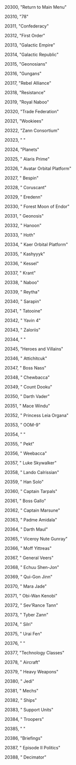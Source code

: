 ﻿20300, "Return to Main Menu"

20310, "78"

20311, "Confederacy"

20312, "First Order"

20313, "Galactic Empire"

20314, "Galactic Republic"

20315, "Geonosians"

20316, "Gungans"

20317, "Rebel Alliance"

20318, "Resistance"

20319, "Royal Naboo"

20320, "Trade Federation"

20321, "Wookiees"

20322, "Zann Consortium"

20323, " "

20324, "Planets"

20325, "  Alaris Prime"

20326, "  Avatar Orbital Platform"

20327, "  Bespin"

20328, "  Coruscant"

20329, "  Eredenn"

20330, "  Forest Moon of Endor"

20331, "  Geonosis"

20332, "  Hanoon"

20333, "  Hoth"

20334, "  Kaer Orbital Platform"

20335, "  Kashyyyk"

20336, "  Kessel"

20337, "  Krant"

20338, "  Naboo"

20339, "  Reytha"

20340, "  Sarapin"

20341, "  Tatooine"

20342, "  Yavin 4"

20343, "  Zaloriis"

20344, " "

20345, "Heroes and Villains"

20346, "  Attichitcuk"

20347, "  Boss Nass"

20348, "  Chewbacca"

20349, "  Count Dooku"

20350, "  Darth Vader"

20351, "  Mace Windu"

20352, "  Princess Leia Organa"

20353, "  OOM-9"

20354, " "

20355, "  Pekt"

20356, "  Weebacca"

20357, "  Luke Skywalker"

20358, "  Lando Calrissian"

20359, "  Han Solo"

20360, "  Captain Tarpals"

20361, "  Boss Gallo"

20362, "  Captain Marsune"

20363, "  Padme Amidala"

20364, "  Darth Maul"

20365, "  Viceroy Nute Gunray"

20366, "  Moff Yittreas"

20367, "  General Veers"

20368, "  Echuu Shen-Jon"

20369, "  Qui-Gon Jinn"

20370, "  Mara Jade"

20371, "  Obi-Wan Kenobi"

20372, "  Sev'Rance Tann"

20373, "  Tyber Zann"

20374, "  Silri"

20375, "  Urai Fen"

20376, " "

20377, "Technology Classes"

20378, "  Aircraft"

20379, "  Heavy Weapons"

20380, "  Jedi"

20381, "  Mechs"

20382, "  Ships"

20383, "  Support Units"

20384, "  Troopers"

20385, " "

20386, "Briefings"

20387, "  Episode II Politics"

20388, "  Decimator"

